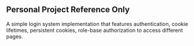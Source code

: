 ## Personal Project Reference Only
A simple login system implementation that features authentication, cookie lifetimes, persistent cookies, role-base authorization to access different pages.
